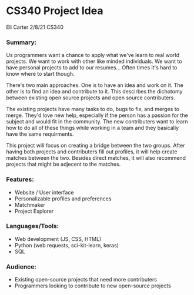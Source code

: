 # CS340 Project Idea

Eli Carter 2/8/21 CS340

### Summary:
Us programmers want a chance to apply what we've learn to real world projects. We want to work with other like minded individuals. We want to have personal projects to add to our resumes... Often times it's hard to know where to start though. 

There's two main approaches. One is to have an idea and work on it. The other is to find an idea and contribute to it. This descirbes the dichotomy between existing open source projects and open source contributers.

The existing projects have many tasks to do, bugs to fix, and merges to merge. They'd love new help, especially if the person has a passion for the subject and would fit in the community. The new contributers want to learn how to do all of these things while working in a team and they basically have the same requirments.

This project will focus on creating a bridge between the two groups. After having both projects and contributers fill out profiles, it will help create matches between the two. Besides direct matches, it will also recommend projects that might be adjecent to the matches.

### Features:
* Website / User interface
* Personalizable profiles and preferences
* Matchmaker
* Project Explorer

### Languages/Tools:
* Web development (JS, CSS, HTML)
* Python (web requests, sci-kit-learn, keras)
* SQL 

### Audience:
* Existing open-source projects that need more contributers
* Programmers looking to contribute to new open-source projects


